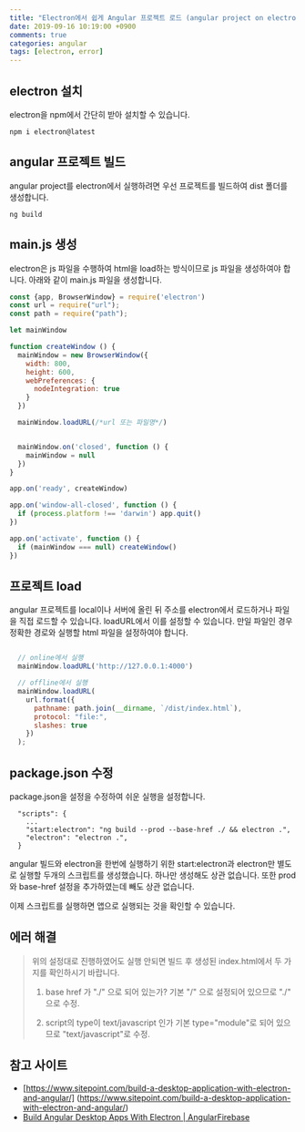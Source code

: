 ```yaml
---
title: "Electron에서 쉽게 Angular 프로젝트 로드 (angular project on electron)"
date: 2019-09-16 10:19:00 +0900
comments: true
categories: angular
tags: [electron, error]
---
```



## electron 설치
electron을 npm에서 간단히 받아 설치할 수 있습니다.

```
npm i electron@latest
```


## angular 프로젝트 빌드
angular project를 electron에서 실행하려면 우선 프로젝트를 빌드하여 dist 폴더를 생성합니다.

```
ng build
```

## main.js 생성
electron은 js 파일을 수행하여 html을 load하는 방식이므로 js 파일을 생성하여야 합니다.
아래와 같이 main.js 파일을 생성합니다.

```js
const {app, BrowserWindow} = require('electron')
const url = require("url");
const path = require("path");

let mainWindow

function createWindow () {
  mainWindow = new BrowserWindow({
    width: 800,
    height: 600,
    webPreferences: {
      nodeIntegration: true
    }
  })

  mainWindow.loadURL(/*url 또는 파일명*/)


  mainWindow.on('closed', function () {
    mainWindow = null
  })
}

app.on('ready', createWindow)

app.on('window-all-closed', function () {
  if (process.platform !== 'darwin') app.quit()
})

app.on('activate', function () {
  if (mainWindow === null) createWindow()
})

```

## 프로젝트 load

angular 프로젝트를 local이나 서버에 올린 뒤 주소를 electron에서 로드하거나 파일을 직접 로드할 수 있습니다.
loadURL에서 이를 설정할 수 있습니다. 만일 파일인 경우 정확한 경로와 실행할 html 파일을 설정하여야 합니다.

```js

  // online에서 실행
  mainWindow.loadURL('http://127.0.0.1:4000')

  // offline에서 실행
  mainWindow.loadURL(
    url.format({
      pathname: path.join(__dirname, `/dist/index.html`),
      protocol: "file:",
      slashes: true
    })
  );

```


## package.json 수정

package.json을 설정을 수정하여 쉬운 실행을 설정합니다.

```
  "scripts": {
	...
	"start:electron": "ng build --prod --base-href ./ && electron .",
    "electron": "electron .",
  }
  ```

angular 빌드와 electron을 한번에 실행하기 위한 start:electron과 electron만 별도로 실행할 두개의 스크립트를 생성했습니다.
하나만 생성해도 상관 없습니다. 또한 prod 와 base-href 설정을 추가하였는데 빼도 상관 없습니다.

이제 스크립트를 실행하면 앱으로 실행되는 것을 확인할 수 있습니다.


## 에러 해결

> 위의 설정대로 진행하였어도 실행 안되면 빌드 후 생성된 index.html에서 두 가지를 확인하시기 바랍니다.
> 1) base href 가 "./" 으로 되어 있는가? 
> 기본 "/" 으로 설정되어 있으므로 "./" 으로 수정.
>
> 2) script의 type이 text/javascript 인가
> 기본 type="module"로 되어 있으므로 "text/javascript"로 수정.



## 참고 사이트
- [https://www.sitepoint.com/build-a-desktop-application-with-electron-and-angular/] (https://www.sitepoint.com/build-a-desktop-application-with-electron-and-angular/)
- [Build Angular Desktop Apps With Electron \| AngularFirebase](https://angularfirebase.com/lessons/desktop-apps-with-electron-and-angular/)
